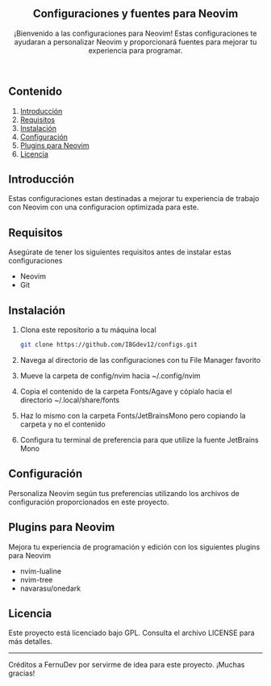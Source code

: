 <div align="center">
<br>
   
## Configuraciones y fuentes para Neovim
¡Bienvenido a las configuraciones para Neovim! Estas configuraciones te ayudaran a personalizar Neovim y proporcionará fuentes para mejorar tu experiencia para programar.

</br>
</div>

## Contenido
1. [Introducción](#introducción)
2. [Requisitos](#requisitos)
3. [Instalación](#instalación)
4. [Configuración](#configuración)
5. [Plugins para Neovim](#plugins-para-neovim)
6. [Licencia](#licencia)

## Introducción
Estas configuraciones estan destinadas a mejorar tu experiencia de trabajo con Neovim con una configuracion optimizada para este.

## Requisitos
Asegúrate de tener los siguientes requisitos antes de instalar estas configuraciones

- Neovim
- Git

## Instalación
1. Clona este repositorio a tu máquina local

   ```bash
   git clone https://github.com/IBGdev12/configs.git
   ```
2. Navega al directorio de las configuraciones con tu File Manager favorito
3. Mueve la carpeta de config/nvim hacia ~/.config/nvim
4. Copia el contenido de la carpeta Fonts/Agave y cópialo hacia el directorio ~/.local/share/fonts
5. Haz lo mismo con la carpeta Fonts/JetBrainsMono pero copiando la carpeta y no el contenido
6. Configura tu terminal de preferencia para que utilize la fuente JetBrains Mono

## Configuración
Personaliza Neovim según tus preferencias utilizando los archivos de configuración proporcionados en este proyecto.

## Plugins para Neovim
Mejora tu experiencia de programación y edición con los siguientes plugins para Neovim

- nvim-lualine
- nvim-tree
- navarasu/onedark

## Licencia

Este proyecto está licenciado bajo GPL. Consulta el archivo LICENSE para más detalles.

---

Créditos a FernuDev por servirme de idea para este proyecto. ¡Muchas gracias!
